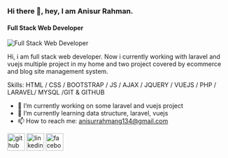 ### Hi there 👋, hey, I am Anisur Rahman.
#### Full Stack Web Developer
![Full Stack Web Developer](https://cdn.savvylance.com/uploads/gigs/6056e5ee1901e.png)

Hi, i am full stack web developer. Now i currently working with laravel and vuejs multiple project in my home and two project covered by ecommerce and blog site management system.

Skills: HTML / CSS / BOOTSTRAP / JS / AJAX / JQUERY / VUEJS / PHP / LARAVEL/ MYSQL /GIT & GITHUB

- 🔭 I’m currently working on some laravel and vuejs  project 
- 🌱 I’m currently learning data structure, laravel, vuejs 
- 📫 How to reach me: anisurrahmang134@gmail.com 


[<img src='https://cdn.jsdelivr.net/npm/simple-icons@3.0.1/icons/github.svg' alt='github' height='40'>](https://github.com/anisur134)  [<img src='https://cdn.jsdelivr.net/npm/simple-icons@3.0.1/icons/linkedin.svg' alt='linkedin' height='40'>](https://www.linkedin.com/in/https://www.linkedin.com/in/anisur-rahman-a27852259//)  [<img src='https://cdn.jsdelivr.net/npm/simple-icons@3.0.1/icons/facebook.svg' alt='facebook' height='40'>](https://www.facebook.com/https://www.facebook.com/profile.php?id=100025194284028)  

